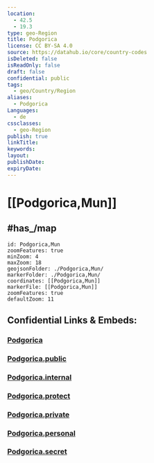 ```yaml
---
location:
  - 42.5
  - 19.3
type: geo-Region
title: Podgorica
license: CC BY-SA 4.0
source: https://datahub.io/core/country-codes
isDeleted: false
isReadOnly: false
draft: false
confidential: public
tags:
  - geo/Country/Region
aliases:
  - Podgorica
Languages:
  - de
cssclasses:
  - geo-Region
publish: true
linkTitle:
keywords:
layout:
publishDate:
expiryDate:
---
```


# [[Podgorica,Mun]] 

## #has_/map 

```leaflet
id: Podgorica,Mun
zoomFeatures: true 
minZoom: 4 
maxZoom: 18
geojsonFolder: ./Podgorica,Mun/
markerFolder: ./Podgorica,Mun/
coordinates: [[Podgorica,Mun]] 
markerFile: [[Podgorica,Mun]] 
zoomFeatures: true 
defaultZoom: 11 
```




## Confidential Links & Embeds: 

### [Podgorica](/_Standards/Earth/Continent/Europe/Europe~South/Montenegro/Municipalities~Montenegro/Podgorica.md) 

### [Podgorica.public](/_public/Earth/Continent/Europe/Europe~South/Montenegro/Municipalities~Montenegro/Podgorica.public.md) 

### [Podgorica.internal](/_internal/Earth/Continent/Europe/Europe~South/Montenegro/Municipalities~Montenegro/Podgorica.internal.md) 

### [Podgorica.protect](/_protect/Earth/Continent/Europe/Europe~South/Montenegro/Municipalities~Montenegro/Podgorica.protect.md) 

### [Podgorica.private](/_private/Earth/Continent/Europe/Europe~South/Montenegro/Municipalities~Montenegro/Podgorica.private.md) 

### [Podgorica.personal](/_personal/Earth/Continent/Europe/Europe~South/Montenegro/Municipalities~Montenegro/Podgorica.personal.md) 

### [Podgorica.secret](/_secret/Earth/Continent/Europe/Europe~South/Montenegro/Municipalities~Montenegro/Podgorica.secret.md)

